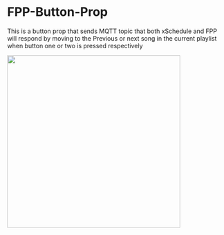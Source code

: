 # FPP-Button-Prop
This is a button prop that sends MQTT topic that both xSchedule and FPP will respond by moving to the Previous or next song in the current playlist when button one or two is pressed respectively 

<img src="/xScheduleButtonView.png" width="400">
